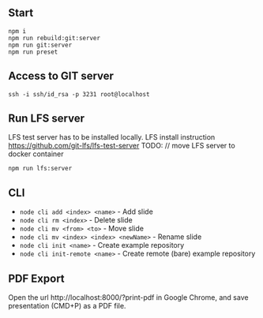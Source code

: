 ## Start

```
npm i
npm run rebuild:git:server
npm run git:server
npm run preset
```

## Access to GIT server

```
ssh -i ssh/id_rsa -p 3231 root@localhost
```

## Run LFS server

LFS test server has to be installed locally.
LFS install instruction https://github.com/git-lfs/lfs-test-server
TODO: // move LFS server to docker container
```
npm run lfs:server
```

## CLI
* ``node cli add <index> <name>`` - Add slide
* ``node cli rm <index>`` - Delete slide
* ``node cli mv <from> <to>`` - Move slide
* ``node cli mv <index> <index> <newName>`` - Rename slide
* ``node cli init <name>`` - Create example repository
* ``node cli init-remote <name>`` - Create remote (bare) example repository


## PDF Export

Open the url http://localhost:8000/?print-pdf in Google Chrome, and save presentation (CMD+P) as a PDF file.

